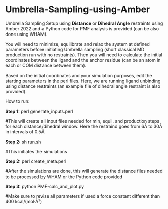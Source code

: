 # Umbrella-Sampling-using-Amber
Umbrella Sampling Setup using **Distance** or **Dihedral Angle** restraints using Amber 2022 and a Python code for PMF analysis is provided (can be also done using WHAM).

You will need to minimize, equilibrate and relax the system at defined parameters before initiating Umbrella sampling (short classical MD production run with no restraints). Then you will need to calculate the initial coordinates between the ligand and the anchor residue (can be an atom in each or COM distance between them).


Based on the initial coordinates and your simulation purposes, edit the starting parameters in the perl files. Here, we are running ligand unbinding using distance restraints (an example file of dihedral angle restraint is also provided).


How to run:

**Step 1:** perl generate_inputs.perl

#This will create all input files needed for min, equil. and production steps for each distance/dihedral window. Here the restraind goes from 6Å to 30Å in intervals of 0.5Å

**Step 2:** sh run.sh

#This initiates the simulations

**Step 2:** perl create_meta.perl

#After the simulations are done, this will generate the distance files needed to be processed by WHAM or the Python code provided


**Step 3:** python PMF-calc_and_plot.py

#Make sure to revise all parameters if used a force constant different than 400 kcal/(mol·Å²)
